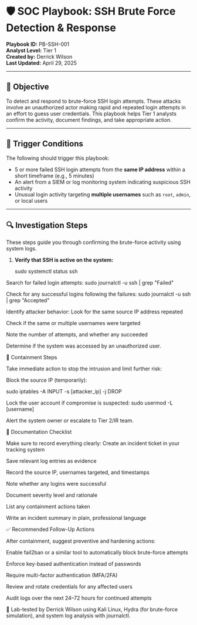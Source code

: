 

# 🛡️ SOC Playbook: SSH Brute Force Detection & Response

**Playbook ID:** PB-SSH-001  
**Analyst Level:** Tier 1  
**Created by:** Derrick Wilson  
**Last Updated:** April 29, 2025  

---

## 🧠 Objective

To detect and respond to brute-force SSH login attempts. These attacks involve an unauthorized actor making rapid and repeated login attempts in an effort to guess user credentials. This playbook helps Tier 1 analysts confirm the activity, document findings, and take appropriate action.

---

## 🚨 Trigger Conditions

The following should trigger this playbook:

- 5 or more failed SSH login attempts from the **same IP address** within a short timeframe (e.g., 5 minutes)  
- An alert from a SIEM or log monitoring system indicating suspicious SSH activity  
- Unusual login activity targeting **multiple usernames** such as `root`, `admin`, or local users  

---

## 🔍 Investigation Steps

These steps guide you through confirming the brute-force activity using system logs.

1. **Verify that SSH is active on the system:**

   sudo systemctl status ssh
   
Search for failed login attempts:
sudo journalctl -u ssh | grep "Failed"

Check for any successful logins following the failures:
sudo journalctl -u ssh | grep "Accepted"

Identify attacker behavior:
Look for the same source IP address repeated

Check if the same or multiple usernames were targeted

Note the number of attempts, and whether any succeeded

Determine if the system was accessed by an unauthorized user.

🛑 Containment Steps

Take immediate action to stop the intrusion and limit further risk:

Block the source IP (temporarily):

sudo iptables -A INPUT -s [attacker_ip] -j DROP

Lock the user account if compromise is suspected:
sudo usermod -L [username]

Alert the system owner or escalate to Tier 2/IR team.

🧾 Documentation Checklist

Make sure to record everything clearly:
 Create an incident ticket in your tracking system
 
 Save relevant log entries as evidence
 
 Record the source IP, usernames targeted, and timestamps
 
 Note whether any logins were successful
 
 Document severity level and rationale
 
 List any containment actions taken
 
 Write an incident summary in plain, professional language
 
✅ Recommended Follow-Up Actions

After containment, suggest preventive and hardening actions:

Enable fail2ban or a similar tool to automatically block brute-force attempts

Enforce key-based authentication instead of passwords

Require multi-factor authentication (MFA/2FA)

Review and rotate credentials for any affected users

Audit logs over the next 24–72 hours for continued attempts

🧪 Lab-tested by Derrick Wilson using Kali Linux, Hydra (for brute-force simulation), and system log analysis with journalctl.
